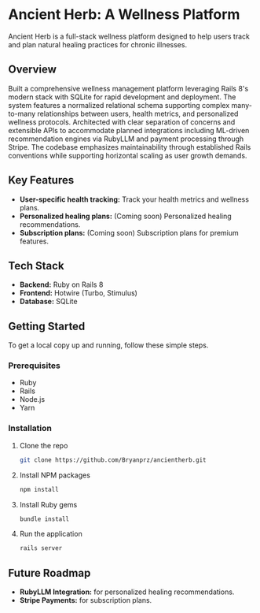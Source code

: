 # Ancient Herb: A Wellness Platform

Ancient Herb is a full-stack wellness platform designed to help users track and plan natural healing practices for chronic illnesses.

## Overview

Built a comprehensive wellness management platform leveraging Rails 8's modern stack with SQLite for rapid development and deployment. The system features a normalized relational schema supporting complex many-to-many relationships between users, health metrics, and personalized wellness protocols. Architected with clear separation of concerns and extensible APIs to accommodate planned integrations including ML-driven recommendation engines via RubyLLM and payment processing through Stripe. The codebase emphasizes maintainability through established Rails conventions while supporting horizontal scaling as user growth demands.

## Key Features

*   **User-specific health tracking:** Track your health metrics and wellness plans.
*   **Personalized healing plans:** (Coming soon) Personalized healing recommendations.
*   **Subscription plans:** (Coming soon) Subscription plans for premium features.

## Tech Stack

*   **Backend:** Ruby on Rails 8
*   **Frontend:** Hotwire (Turbo, Stimulus)
*   **Database:** SQLite

## Getting Started

To get a local copy up and running, follow these simple steps.

### Prerequisites

*   Ruby
*   Rails
*   Node.js
*   Yarn

### Installation

1.  Clone the repo
    ```sh
    git clone https://github.com/Bryanprz/ancientherb.git
    ```
2.  Install NPM packages
    ```sh
    npm install
    ```
3.  Install Ruby gems
    ```sh
    bundle install
    ```
4.  Run the application
    ```sh
    rails server
    ```

## Future Roadmap

*   **RubyLLM Integration:** for personalized healing recommendations.
*   **Stripe Payments:** for subscription plans.
